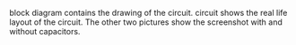 block diagram contains the drawing of the circuit.
circuit shows the real life layout of the circuit.
The other two pictures show the screenshot with and without capacitors.
